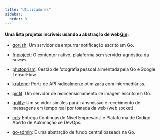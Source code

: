```yaml
---
title: "Utilizadores"
sidebar:
  order: 8
---
```


#### Uma lista projetos incríveis usando a abstração de web [Gin](https://github.com/gin-gonic/gin):

* [gorush](https://github.com/appleboy/gorush): Um servidor de empurrar notificação escrito em Go.

* [fnproject](https://github.com/fnproject/fn): O contentor nativo, plataforma sem servidor agnóstica da nuvem.

* [photoprism](https://github.com/photoprism/photoprism): Gestão de fotografia pessoal alimentada pela Go e Google TensorFlow.

* [krakend](https://github.com/devopsfaith/krakend): Porta de API radicalmente otimizada com intermediários.

* [picfit](https://github.com/thoas/picfit): Um servidor de redimensionamento de imagem escrito em Go.

* [gotify](https://github.com/gotify/server): Um servidor simples para transmissão e recebimento de mensagens em tempo real por tomada da web (web socket).

* [cds](https://github.com/ovh/cds): Entrega Contínuas de Nível Empresarial e Plataforma de Código Aberto de Automação de DevOps. 

* [go-admin](https://github.com/go-admin-team/go-admin): É uma abstração de fundo central baseada na Go.
